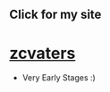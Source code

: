 ## Click for my site
# [zcvaters](https://zcvaters.github.io/zcvaters/index.html)

* Very Early Stages :)

